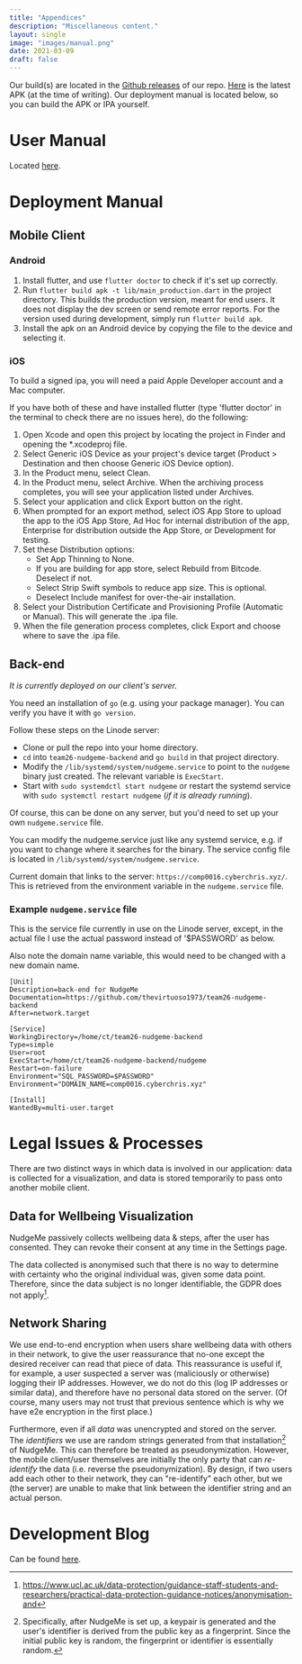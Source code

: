 ```yaml
---
title: "Appendices"
description: "Miscellaneous content."
layout: single
image: "images/manual.png"
date: 2021-03-09
draft: false
---
```


Our build(s) are located in the [Github releases](https://github.com/UCLComputerScience/COMP0016_2020_21_Team26/releases)
of our repo. [Here](https://github.com/UCLComputerScience/COMP0016_2020_21_Team26/releases/download/v1.4.4/app-release.apk)
is the latest APK (at the time of writing). Our deployment manual is located below, so you can build the APK or IPA
yourself.

# User Manual

Located [here](https://uclcomputerscience.github.io/COMP0016_2020_21_Team26/pdfs/usermanual.pdf).

# Deployment Manual

## Mobile Client

### Android

1. Install flutter, and use `flutter doctor` to check if it's set up correctly.
2. Run `flutter build apk -t lib/main_production.dart` in the project directory.
This builds the production version, meant for end users. It does not display the
dev screen or send remote error reports. For the version used during development,
simply run `flutter build apk`.
3. Install the apk on an Android device by copying the file to the device and
selecting it.

### iOS

To build a signed ipa, you will need a paid Apple Developer account and a Mac computer.

If you have both of these and have installed flutter (type 'flutter doctor' in the terminal to check there are no issues here), do the following:
1. Open Xcode and open this project by locating the project in Finder and opening the *.xcodeproj file.
2. Select Generic iOS Device as your project's device target (Product > Destination and then choose Generic iOS Device option).
3. In the Product menu, select Clean.
4. In the Product menu, select Archive. When the archiving process completes, you will see your application listed under Archives.
5. Select your application and click Export button on the right. 
6. When prompted for an export method, select iOS App Store to upload the app to the iOS App Store, Ad Hoc for internal distribution of the app, Enterprise for distribution outside the App Store, or Development for testing. 
7. Set these Distribution options:
    - Set App Thinning to None.
    - If you are building for app store, select Rebuild from Bitcode. Deselect if not.
    - Select Strip Swift symbols to reduce app size. This is optional.
    - Deselect Include manifest for over-the-air installation.
9. Select your Distribution Certificate and Provisioning Profile (Automatic or Manual). This will generate the .ipa file. 
10. When the file generation process completes, click Export and choose where to save the .ipa file.

## Back-end

_It is currently deployed on our client's server._

You need an installation of `go` (e.g. using your package manager). You can verify
you have it with `go version`.

Follow these steps on the Linode server:
- Clone or pull the repo into your home directory.
- `cd` into `team26-nudgeme-backend` and `go build` in that project directory.
- Modify the `/lib/systemd/system/nudgeme.service` to point to the `nudgeme` 
binary just created. The relevant variable is `ExecStart`.
- Start with `sudo systemdctl start nudgeme` or restart the systemd service with
`sudo systemctl restart nudgeme` (*if it is already running*).

Of course, this can be done on any server, but you'd need to set up your own
`nudgeme.service` file.

You can modify the nudgeme.service just like any systemd service, e.g. if you want to change
where it searches for the binary.
The service config file is located in `/lib/systemd/system/nudgeme.service`.

Current domain that links to the server:
`https://comp0016.cyberchris.xyz/`.
This is retrieved from the environment variable in the `nudgeme.service` file.

### Example `nudgeme.service` file

This is the service file currently in use on the Linode server, except, in the
actual file I use the actual password instead of '$PASSWORD' as below.

Also note the domain name variable, this would need to be changed with a 
new domain name.

```
[Unit]
Description=back-end for NudgeMe
Documentation=https://github.com/thevirtuoso1973/team26-nudgeme-backend
After=network.target

[Service]
WorkingDirectory=/home/ct/team26-nudgeme-backend
Type=simple
User=root
ExecStart=/home/ct/team26-nudgeme-backend/nudgeme
Restart=on-failure
Environment="SQL_PASSWORD=$PASSWORD"
Environment="DOMAIN_NAME=comp0016.cyberchris.xyz"

[Install]
WantedBy=multi-user.target
```

# Legal Issues & Processes

There are two distinct ways in which data is involved in our application:
data is collected for a visualization, and data is stored temporarily to pass
onto another mobile client.

## Data for Wellbeing Visualization

NudgeMe passively collects wellbeing data & steps, after the user has consented.
They can revoke their consent at any time in the Settings page.

The data collected is anonymised such that there is no way to determine with
certainty who the original individual was, given some data point.
Therefore, since the data subject is no longer identifiable, the GDPR
does not apply[^data].

[^data]: https://www.ucl.ac.uk/data-protection/guidance-staff-students-and-researchers/practical-data-protection-guidance-notices/anonymisation-and

## Network Sharing

We use end-to-end encryption when users share wellbeing data with others
in their network, to give the user reassurance that no-one except the desired
receiver can read that piece of data.
This reassurance is useful if, for example, a user suspected a server was 
(maliciously or otherwise) logging their IP addresses.
However, we do not do this (log IP addresses or similar data), and therefore have no 
personal data stored on the server. (Of course, many users may not trust that previous
sentence which is why we have e2e encryption in the first place.)

Furthermore, even if all *data* was unencrypted and stored on the server. The
*identifiers* we use are random strings generated from that installation[^fingerprint] of
NudgeMe. This can therefore be treated as pseudonymization.
However, the mobile client/user themselves are initially the only party that can *re-identify*
the data (i.e. reverse the pseudonymization). By design, if two users add each other
to their network, they can "re-identify" each other, but we (the server) are unable 
to make that link between the identifier string and an actual person.

[^fingerprint]: Specifically, after NudgeMe is set up, a keypair is generated
                and the user's identifier is derived from the public key
                as a fingerprint. Since the initial public key is random,
                the fingerprint or identifier is essentially random.

# Development Blog

Can be found [here](https://uclcomputerscience.github.io/COMP0016_2020_21_Team26/).
